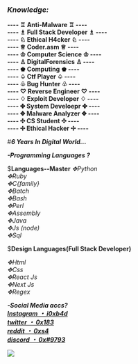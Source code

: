 ### ***_Knowledge:_***
**---- ♖ Anti-Malware ♖ ----**             
**---- ♗ Full Stack Developer ♗ ----**           
**---- ♘ Ethical H4cker ♘ ----**               
**---- ♕ Coder.asm ♕ ----**             
**---- ♔ Computer Science ♔ ----**            
**---- ♙ DigitalForensics ♙ ----**                
**---- ♚ Computing ♚ ----**            
**---- ♤ Ctf Player ♤ ----**            
**---- ♧ Bug Hunter ♧ ----**            
**---- ♡ Reverse Engineer ♡ ----**            
**---- ♢ Exploit Developer ♢ ----**            
**---- ✤ System Develoepr ✤ ----**            
**---- ✥ Malware Analyzer ✥ ----**            
**---- ✣ CS Student ✣ ----**            
**---- ✢ Ethical Hacker ✢ ----**            

#***6 Years In Digital World...***

 
 








***-Programming Languages ?***

$**Languages--Master**
*✥Python*   
*✥Ruby*   
*✥C{family}*   
*✥Batch   
✥Bash   
✥Perl   
✥Assembly   
✥Java   
✥Js (node)   
✥Sql*   

$**Design Languages(Full Stack Developer)**

*✥Html   
✥Css   
✥React Js   
✥Next Js   
✥Regex*

***-Social Media accs?***   
***__[Instagram ・ i0xb4d](https://www.instagram.com/i0xb4d)__***  
 ***__[twitter ・ 0x183](https:///www.twitter.com/0x183)__***    
 ***__[reddit ・ 0xs4](https://www.reddit.com/u/0xs4)__***  
 ***__[discord ・ 0x#9793](https://discord.gg/user/0x#9793)__***  
 
<img src="https://github-readme-stats.vercel.app/api?username=21o1&&show_icons=true&title_color=ff0000&icon_color=ff0000&text_color=daf7dc&bg_color=151515">
<!--
**21o1/21o1** is a ✨ _special_ ✨ repository because its `README.md` (this file) appears on your GitHub profile.

Here are some ideas to get you started:

- 🔭 I’m currently working on ...
- 🌱 I’m currently learning ...
- 👯 I’m looking to collaborate on ...
- 🤔 I’m looking for help with ...
- 💬 Ask me about ...
- 📫 How to reach me: ...
- 😄 Pronouns: ...
- ⚡ Fun fact: ...
-->
